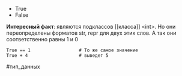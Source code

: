 - True
- False

**Интересный факт**: являются подклассов [[класса]] \<int>. Но они переопределены форматов str, repr для двух этих слов. А так они соответственно равны 1 и 0

```
True == 1                  # То же самое значение
True + 4                   # выведет 5
```

#тип_данных 